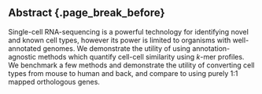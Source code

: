 ## Abstract {.page_break_before}


Single-cell RNA-sequencing is a powerful technology for identifying novel and known cell types, however its power is limited to organisms with well-annotated genomes. We demonstrate the utility of using annotation-agnostic methods which quantify cell-cell similarity using $k$-mer profiles. We benchmark a few methods and demonstrate the utility of converting cell types from mouse to human and back, and compare to using purely 1:1 mapped orthologous genes.
